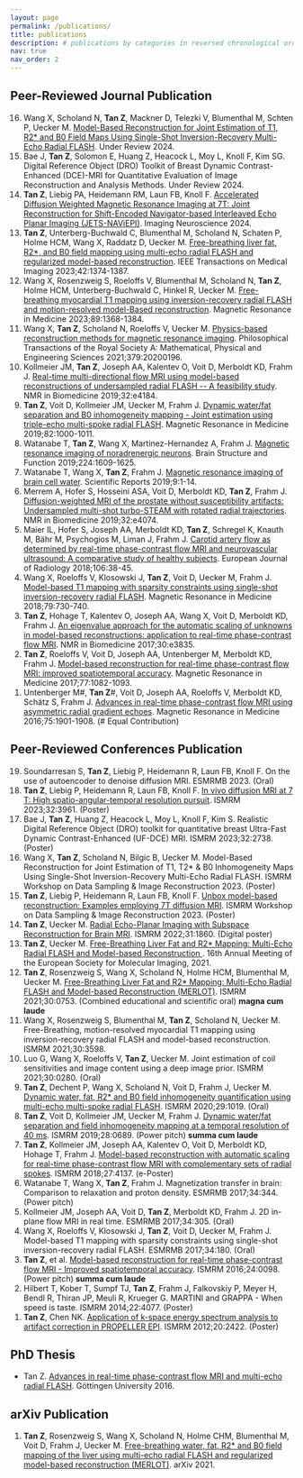 ```yaml
---
layout: page
permalink: /publications/
title: publications
description: # publications by categories in reversed chronological order. generated by jekyll-scholar.
nav: true
nav_order: 2
---
```


<h2>Peer-Reviewed Journal Publication</h2>

<ol reversed>

  <li>Wang X, Scholand N, <b>Tan Z</b>, Mackner D, Telezki V, Blumenthal M, Schten P, Uecker M. <a href="https://arxiv.org/abs/2402.05366">Model-Based Reconstruction for Joint Estimation of T1, R2* and B0 Field Maps Using Single-Shot Inversion-Recovery Multi-Echo Radial FLASH</a>. Under Review 2024.</li>

  <li>Bae J, <b>Tan Z</b>, Solomon E, Huang Z, Heacock L, Moy L, Knoll F, Kim SG. Digital Reference Object (DRO) Toolkit of Breast Dynamic Contrast-Enhanced (DCE)-MRI for Quantitative Evaluation of Image Reconstruction and Analysis Methods. Under Review 2024.</li>

  <li><b>Tan Z</b>, Liebig PA, Heidemann RM, Laun FB, Knoll F. <a href="https://doi.org/10.1162/imag_a_00085">Accelerated Diffusion Weighted Magnetic Resonance Imaging at 7T: Joint Reconstruction for Shift-Encoded Navigator-based Interleaved Echo Planar Imaging (JETS-NAViEPI)</a>. Imaging Neuroscience 2024.</li>

  <li><b>Tan Z</b>, Unterberg-Buchwald C, Blumenthal M, Scholand N, Schaten P, Holme HCM, Wang X, Raddatz D, Uecker M. <a href="https://doi.org/10.1109/TMI.2022.3228075">Free-breathing liver fat, R2*, and B0 field mapping using multi-echo radial FLASH and regularized model-based reconstruction</a>. IEEE Transactions on Medical Imaging 2023;42:1374-1387.</li>

  <li>Wang X, Rosenzweig S, Roeloffs V, Blumenthal M, Scholand N, <b>Tan Z</b>, Holme HCM, Unterberg-Buchwald C, Hinkel R, Uecker M. <a href="http://dx.doi.org/10.1002/mrm.29521">Free-breathing myocardial T1 mapping using inversion-recovery radial FLASH and motion-resolved model-Based reconstruction</a>. Magnetic Resonance in Medicine 2023;89:1368-1384.</li>

  <li>Wang X, <b>Tan Z</b>, Scholand N, Roeloffs V, Uecker M. <a href="https://doi.org/10.1098/rsta.2020.0196">Physics-based reconstruction methods for magnetic resonance imaging</a>. Philosophical Transactions of the Royal Society A: Mathematical, Physical and Engineering Sciences 2021;379:20200196.</li>

  <li>Kollmeier JM, <b>Tan Z</b>, Joseph AA, Kalentev O, Voit D, Merboldt KD, Frahm J. <a href="https://doi.org/10.1002/nbm.4184">Real-time multi-directional flow MRI using model-based reconstructions of undersampled radial FLASH -- A feasibility study</a>. NMR in Biomedicine 2019;32:e4184.</li>

  <li><b>Tan Z</b>, Voit D, Kollmeier JM, Uecker M, Frahm J. <a href="http://dx.doi.org/10.1002/mrm.27795">Dynamic water/fat separation and B0 inhomogeneity mapping - Joint estimation using triple-echo multi-spoke radial FLASH</a>. Magnetic Resonance in Medicine 2019;82:1000-1011.</li>

  <li>Watanabe T, <b>Tan Z</b>, Wang X, Martinez-Hernandez A, Frahm J. <a href="https://doi.org/10.1007/s00429-019-01858-0">Magnetic resonance imaging of noradrenergic neurons</a>. Brain Structure and Function 2019;224:1609-1625.</li>

  <li>Watanabe T, Wang X, <b>Tan Z</b>, Frahm J. <a href="https://www.nature.com/articles/s41598-019-41587-2">Magnetic resonance imaging of brain cell water</a>. Scientific Reports 2019;9:1-14.</li>

  <li>Merrem A, Hofer S, Hosseini ASA, Voit D, Merboldt KD, <b>Tan Z</b>, Frahm J. <a href="https://doi.org/10.1002/nbm.4074">Diffusion-weighted MRI of the prostate without susceptibility artifacts: Undersampled multi-shot turbo-STEAM with rotated radial trajectories</a>. NMR in Biomedicine 2019;32:e4074.</li>

  <li>Maier IL, Hofer S, Joseph AA, Merboldt KD, <b>Tan Z</b>, Schregel K, Knauth M, Bähr M, Psychogios M, Liman J, Frahm J. <a href="https://doi.org/10.1016/j.ejrad.2018.07.011">Carotid artery flow as determined by real-time phase-contrast flow MRI and neurovascular ultrasound: A comparative study of healthy subjects</a>. European Journal of Radiology 2018;106:38-45.</li>

  <li>Wang X, Roeloffs V, Klosowski J, <b>Tan Z</b>, Voit D, Uecker M, Frahm J. <a href="https://doi.org/10.1002/mrm.26726">Model-based T1 mapping with sparsity constraints using single-shot inversion-recovery radial FLASH</a>. Magnetic Resonance in Medicine 2018;79:730-740.</li>

  <li><b>Tan Z</b>, Hohage T, Kalentev O, Joseph AA, Wang X, Voit D, Merboldt KD, Frahm J. <a href="http://dx.doi.org/10.1002/nbm.3835">An eigenvalue approach for the automatic scaling of unknowns in model-based reconstructions: application to real-time phase-contrast flow MRI</a>. NMR in Biomedicine 2017;30:e3835.</li>

  <li><b>Tan Z</b>, Roeloffs V, Voit D, Joseph AA, Untenberger M, Merboldt KD, Frahm J. <a href="http://dx.doi.org/10.1002/mrm.26192">Model-based reconstruction for real-time phase-contrast flow MRI: improved spatiotemporal accuracy</a>. Magnetic Resonance in Medicine 2017;77:1082-1093.</li>

  <li>Untenberger M#, <b>Tan Z</b>#, Voit D, Joseph AA, Roeloffs V, Merboldt KD, Schätz S, Frahm J. <a href="http://dx.doi.org/10.1002/mrm.25696">Advances in real-time phase-contrast flow MRI using asymmetric radial gradient echoes</a>. Magnetic Resonance in Medicine 2016;75:1901-1908. (# Equal Contribution)</li>
</ol>

<h2>Peer-Reviewed Conferences Publication</h2>

<ol reversed>
  <li>Soundarresan S, <b>Tan Z</b>, Liebig P, Heidemann R, Laun FB, Knoll F. On the use of autoencoder to denoise diffusion MRI. ESMRMB 2023. (Oral)</li>

  <li><b>Tan Z</b>, Liebig P, Heidemann R, Laun FB, Knoll F. <a href="">In vivo diffusion MRI at 7 T: High spatio-angular-temporal resolution pursuit</a>. ISMRM 2023;32:3961. (Poster)</li>

  <li>Bae J, <b>Tan Z</b>, Huang Z, Heacock L, Moy L, Knoll F, Kim S. Realistic Digital Reference Object (DRO) toolkit for quantitative breast Ultra-Fast Dynamic Contrast-Enhanced (UF-DCE) MRI. ISMRM 2023;32:2738. (Poster)</li>

  <li>Wang X, <b>Tan Z</b>, Scholand N, Bilgic B, Uecker M. Model-Based Reconstruction for Joint Estimation of T1, T2* & B0 Inhomogeneity Maps Using Single-Shot Inversion-Recovery Multi-Echo Radial FLASH. ISMRM Workshop on Data Sampling & Image Reconstruction 2023. (Poster)</li>

  <li><b>Tan Z</b>, Liebig P, Heidemann R, Laun FB, Knoll F. <a href="https://cds.ismrm.org/protected/Data22/abstracts/Tan_Zhengguo.pdf">Unbox model-based reconstruction: Examples employing 7T diffusion MRI</a>. ISMRM Workshop on Data Sampling & Image Reconstruction 2023. (Poster)</li>

  <li><b>Tan Z</b>, Uecker M. <a href="https://cds.ismrm.org/protected/22MPresentations/abstracts/1860.html">Radial Echo-Planar Imaging with Subspace Reconstruction for Brain MRI</a>. ISMRM 2022;31:1860. (Digital poster)</li>

  <li><b>Tan Z</b>, Uecker M. <a href="/assets/talks/2021_EMIM_poster.pdf">Free-Breathing Liver Fat and R2* Mapping: Multi-Echo Radial FLASH and Model-based Reconstruction </a>. 16th Annual Meeting of the European Society for Molecular Imaging, 2021.</li>

  <li><b>Tan Z</b>, Rosenzweig S, Wang X, Scholand N, Holme HCM, Blumenthal M, Uecker M. <a href="https://cds.ismrm.org/protected/21MPresentations/abstracts/0753.html">Free-Breathing Liver Fat and R2* Mapping: Multi-Echo Radial FLASH and Model-based Reconstruction (MERLOT)</a>. ISMRM 2021;30:0753. (Combined educational and scientific oral) <b>magna cum laude</b></li>

  <li>Wang X, Rosenzweig S, Blumenthal M, <b>Tan Z</b>, Scholand N, Uecker M. Free-Breathing, motion-resolved myocardial T1 mapping using inversion-recovery radial FLASH and model-based reconstruction. ISMRM 2021;30:3598.</li>

  <li>Luo G, Wang X, Roeloffs V, <b>Tan Z</b>, Uecker M. Joint estimation of coil sensitivities and image content using a deep image prior. ISMRM 2021;30:0280. (Oral)</li>

  <li><b>Tan Z</b>, Dechent P, Wang X, Scholand N, Voit D, Frahm J, Uecker M. <a href="https://cds.ismrm.org/protected/20MPresentations/abstracts/1019.html">Dynamic water, fat, R2* and B0 field inhomogeneity quantification using multi-echo multi-spoke radial FLASH</a>. ISMRM 2020;29:1019. (Oral)</li>

  <li><b>Tan Z</b>, Voit D, Kollmeier JM, Uecker M, Frahm J. <a href="https://cds.ismrm.org/protected/19MPresentations/abstracts/0689.html">Dynamic water/fat separation and field inhomogeneity mapping at a temporal resolution of 40 ms</a>. ISMRM 2019;28:0689. (Power pitch) <b>summa cum laude</b></li>

  <li><b>Tan Z</b>, Kollmeier JM, Joseph AA, Kalentev O, Voit D, Merboldt KD, Hohage T, Frahm J. <a href="http://cds.ismrm.org/protected/18MPresentations/abstracts/4137.html">Model-based reconstruction with automatic scaling for real-time phase-contrast flow MRI with complementary sets of radial spokes</a>. ISMRM 2018;27:4137. (e-Poster)</li>

  <li>Watanabe T, Wang X, <b>Tan Z</b>, Frahm J. Magnetization transfer in brain: Comparison to relaxation and proton density. ESMRMB 2017;34:344. (Power pitch)</li>

  <li>Kollmeier JM, Joseph AA, Voit D, <b>Tan Z</b>, Merboldt KD, Frahm J. 2D in-plane flow MRI in real time. ESMRMB 2017;34:305. (Oral)</li>

  <li>Wang X, Roeloffs V, Klosowski J, <b>Tan Z</b>, Voit D, Uecker M, Frahm J. Model-based T1 mapping with sparsity constraints using single-shot inversion-recovery radial FLASH. ESMRMB 2017;34:180. (Oral)</li>

  <li><b>Tan Z</b>, et al. <a href="https://cds.ismrm.org/protected/16MPresentations/abstracts/0096.html">Model-based reconstruction for real-time phase-contrast flow MRI - Improved spatiotemporal accuracy</a>. ISMRM 2016;24:0098. (Power pitch) <b>summa cum laude</b></li>

  <li>Hilbert T, Kober T, Sumpf TJ, <b>Tan Z</b>, Frahm J, Falkovskiy P, Meyer H, Bendl R, Thiran JP, Meuli R, Krueger G. MARTINI and GRAPPA - When speed is taste. ISMRM 2014;22:4077. (Poster)</li>

  <li><b>Tan Z</b>, Chen NK. <a href="http://cds.ismrm.org/protected/12MProceedings/files/2422.pdf">Application of k-space energy spectrum analysis to artifact correction in PROPELLER EPI</a>. ISMRM 2012;20:2422. (Poster)</li>
</ol>

<h2>PhD Thesis</h2>

<ul>
  <li>Tan Z. <a href="https://ediss.uni-goettingen.de/handle/11858/00-1735-0000-0028-8763-3">Advances in real-time phase-contrast flow MRI and multi-echo radial FLASH</a>. Göttingen University 2016.</li>
</ul>

<h2>arXiv Publication</h2>

<ol reversed>
  <li><b>Tan Z</b>, Rosenzweig S, Wang X, Scholand N, Holme CHM, Blumenthal M, Voit D, Frahm J, Uecker M. <a href="https://arxiv.org/abs/2101.02788v2">Free-breathing water, fat, R2* and B0 field mapping of the liver using multi-echo radial FLASH and regularized model-based reconstruction (MERLOT)</a>. arXiv 2021.</li>
</ol>
